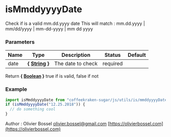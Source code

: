 # isMmddyyyyDate

Check if is a valid mm.dd.yyyy date
This will match : mm.dd.yyyy | mm/dd/yyyy | mm-dd-yyyy | mm dd yyyy

### Parameters

| Name | Type                                                                                                   | Description       | Status   | Default |
| ---- | ------------------------------------------------------------------------------------------------------ | ----------------- | -------- | ------- |
| date | **{ [String](https://developer.mozilla.org/fr/docs/Web/JavaScript/Reference/Objets_globaux/String) }** | The date to check | required |

Return **{ [Boolean](https://developer.mozilla.org/fr/docs/Web/JavaScript/Reference/Objets_globaux/Boolean) }** true if is valid, false if not

### Example

```js
import isMmddyyyyDate from "coffeekraken-sugar/js/utils/is/mmddyyyyDate";
if (isMmddyyyyDate("12.25.2018")) {
  // do something cool
}
```

Author : Olivier Bossel [olivier.bossel@gmail.com](mailto:olivier.bossel@gmail.com) [https://olivierbossel.com](https://olivierbossel.com)

